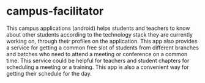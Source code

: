 # campus-facilitator
This campus applications (android) helps students and teachers to know about other students according to the technology stack they are currently working on, through their profiles on the application.
This app also provides a service for getting a common free slot of  students from different branches and batches who need to attend a meeting or conference on a common time. This service could be helpful for teachers and student chapters for scheduling a meeting or a training.
This app is also a convenient way for getting their schedule for the day.
